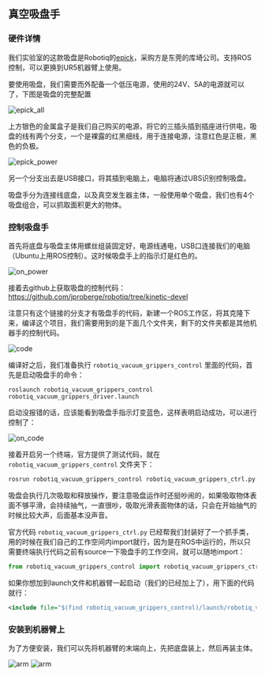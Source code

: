 ## 真空吸盘手

### 硬件详情

我们实验室的这款吸盘是Robotiq的[epick](https://robotiq.com/products/vacuum-grippers)，采购方是东莞的库埼公司。支持ROS控制，可以更换到UR5机器臂上使用。

要使用吸盘，我们需要而外配备一个低压电源，使用的24V、5A的电源就可以了，下图是吸盘的完整配置

![epick_all](./doc/epich_all.png)

上方银色的金属盒子是我们自己购买的电源，将它的三插头插到插座进行供电，吸盘的线有两个分支，一个是裸露的红黑细线，用于连接电源，注意红色是正极，黑色的负极。

![epick_power](./doc/epich_power.png)

另一个分支出去是USB接口，将其插到电脑上，电脑将通过UBS识别控制吸盘。

吸盘手分为连接线底盘，以及真空发生器主体，一般使用单个吸盘，我们也有4个吸盘组合，可以抓取面积更大的物体。

### 控制吸盘手

首先将底盘与吸盘主体用螺丝组装固定好，电源线通电，USB口连接我们的电脑（Ubuntu上用ROS控制）。这时候吸盘手上的指示灯是红色的。

![on_power](./doc/on_power.png)

接着去github上获取吸盘的控制代码：https://github.com/jproberge/robotiq/tree/kinetic-devel

注意只有这个链接的分支才有吸盘手的代码，新建一个ROS工作区，将其克隆下来，编译这个项目，我们需要用到的是下面几个文件夹，剩下的文件夹都是其他机器手的控制代码。

![code](./doc/code.png)

编译好之后，我们准备执行 `robotiq_vacuum_grippers_control` 里面的代码，首先是启动吸盘手的命令：

    roslaunch robotiq_vacuum_grippers_control robotiq_vacuum_grippers_driver.launch

启动没报错的话，应该能看到吸盘手指示灯变蓝色，这样表明启动成功，可以进行控制了：

![on_code](./doc/on_code.png)

接着开启另一个终端，官方提供了测试代码，就在 `robotiq_vacuum_grippers_control` 文件夹下：

```sh
rosrun robotiq_vacuum_grippers_control robotiq_vacuum_grippers_ctrl.py
```

吸盘会执行几次吸取和释放操作，要注意吸盘运作时还挺吵闹的，如果吸取物体表面不够平滑，会持续抽气，一直很吵，吸取光滑表面物体的话，只会在开始抽气的时候比较大声，后面基本没声音。

官方代码 `robotiq_vacuum_grippers_ctrl.py` 已经帮我们封装好了一个抓手类，用的时候在我们自己的工作空间内import就行，因为是在ROS中运行的，所以只需要终端执行代码之前有source一下吸盘手的工作空间，就可以随地import：

```python
from robotiq_vacuum_grippers_control import robotiq_vacuum_grippers_ctrl as VC
```

如果你想加到launch文件和机器臂一起启动（我们的已经加上了），用下面的代码就行：

```xml
<include file="$(find robotiq_vacuum_grippers_control)/launch/robotiq_vacuum_grippers_driver.launch"/>
```


### 安装到机器臂上

为了方便安装，我们可以先将机器臂的末端向上，先把底盘装上，然后再装主体。

![arm](./doc/arm_1.png)
![arm](./doc/arm_2.png)
